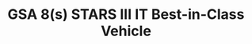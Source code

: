 ---
title: "GSA 8(s) STARS III IT Best-in-Class Vehicle"
description: "8(a) STARS III is a small business set-aside GWAC that provides flexible access to customized IT solutions from a large, diverse pool of 8(a) industry partners. This next-generation GWAC builds upon the framework of 8(a) STARS II and expands capabilities for emerging technologies and outside the continental United States (OCONUS) requirements."
url-link: "https://www.gsa.gov/technology/it-contract-vehicles-and-purchasing-programs/governmentwide-acquisition-contracts/8a-stars-iii"
type: "HTML"
gov-only: "false"
is-external: "true"
publication-date: "May 01, 2023"
reading-time: "5"
resource-type: "Information Slick"
filter: "contract-solutions"
audience: "contracts-acquisitions"
branded-offerings: "acquisition-policy-it-category"
---